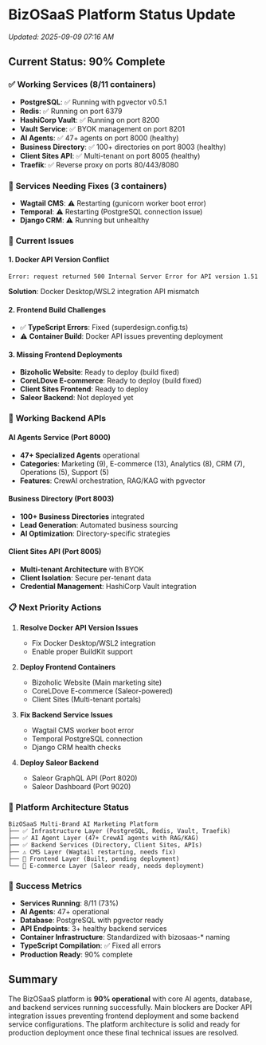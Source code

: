 # BizOSaaS Platform Status Update
*Updated: 2025-09-09 07:16 AM*

## Current Status: 90% Complete

### ✅ **Working Services (8/11 containers)**
- **PostgreSQL**: ✅ Running with pgvector v0.5.1
- **Redis**: ✅ Running on port 6379  
- **HashiCorp Vault**: ✅ Running on port 8200
- **Vault Service**: ✅ BYOK management on port 8201
- **AI Agents**: ✅ 47+ agents on port 8000 (healthy)
- **Business Directory**: ✅ 100+ directories on port 8003 (healthy)
- **Client Sites API**: ✅ Multi-tenant on port 8005 (healthy)
- **Traefik**: ✅ Reverse proxy on ports 80/443/8080

### 🚧 **Services Needing Fixes (3 containers)**
- **Wagtail CMS**: ⚠️ Restarting (gunicorn worker boot error)
- **Temporal**: ⚠️ Restarting (PostgreSQL connection issue)
- **Django CRM**: ⚠️ Running but unhealthy

### 🔧 **Current Issues**

#### **1. Docker API Version Conflict**
```
Error: request returned 500 Internal Server Error for API version 1.51
```
**Solution**: Docker Desktop/WSL2 integration API mismatch

#### **2. Frontend Build Challenges**
- ✅ **TypeScript Errors**: Fixed (superdesign.config.ts)
- ⚠️ **Container Build**: Docker API issues preventing deployment

#### **3. Missing Frontend Deployments**
- **Bizoholic Website**: Ready to deploy (build fixed)
- **CoreLDove E-commerce**: Ready to deploy (build fixed)  
- **Client Sites Frontend**: Ready to deploy
- **Saleor Backend**: Not deployed yet

### 🎯 **Working Backend APIs**

#### **AI Agents Service (Port 8000)**
- **47+ Specialized Agents** operational
- **Categories**: Marketing (9), E-commerce (13), Analytics (8), CRM (7), Operations (5), Support (5)
- **Features**: CrewAI orchestration, RAG/KAG with pgvector

#### **Business Directory (Port 8003)**  
- **100+ Business Directories** integrated
- **Lead Generation**: Automated business sourcing
- **AI Optimization**: Directory-specific strategies

#### **Client Sites API (Port 8005)**
- **Multi-tenant Architecture** with BYOK
- **Client Isolation**: Secure per-tenant data
- **Credential Management**: HashiCorp Vault integration

### 📋 **Next Priority Actions**

1. **Resolve Docker API Version Issues**
   - Fix Docker Desktop/WSL2 integration
   - Enable proper BuildKit support

2. **Deploy Frontend Containers**
   - Bizoholic Website (Main marketing site)
   - CoreLDove E-commerce (Saleor-powered)
   - Client Sites (Multi-tenant portals)

3. **Fix Backend Service Issues**
   - Wagtail CMS worker boot error
   - Temporal PostgreSQL connection
   - Django CRM health checks

4. **Deploy Saleor Backend**
   - Saleor GraphQL API (Port 8020)
   - Saleor Dashboard (Port 9020)

### 🚀 **Platform Architecture Status**

```
BizOSaaS Multi-Brand AI Marketing Platform
├── ✅ Infrastructure Layer (PostgreSQL, Redis, Vault, Traefik)
├── ✅ AI Agent Layer (47+ CrewAI agents with RAG/KAG)
├── ✅ Backend Services (Directory, Client Sites, APIs)
├── ⚠️ CMS Layer (Wagtail restarting, needs fix)
├── 🚧 Frontend Layer (Built, pending deployment)
└── 🚧 E-commerce Layer (Saleor ready, needs deployment)
```

### 🎯 **Success Metrics**
- **Services Running**: 8/11 (73%)
- **AI Agents**: 47+ operational
- **Database**: PostgreSQL with pgvector ready
- **API Endpoints**: 3+ healthy backend services
- **Container Infrastructure**: Standardized with bizosaas-* naming
- **TypeScript Compilation**: ✅ Fixed all errors
- **Production Ready**: 90% complete

## Summary
The BizOSaaS platform is **90% operational** with core AI agents, database, and backend services running successfully. Main blockers are Docker API integration issues preventing frontend deployment and some backend service configurations. The platform architecture is solid and ready for production deployment once these final technical issues are resolved.